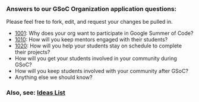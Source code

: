### Answers to our GSoC Organization application questions:

Please feel free to fork, edit, and request your changes be pulled in.

* [1001][1]: Why does your org want to participate in Google Summer of Code?
* [1010][2]: How will you keep mentors engaged with their students?
* [1020][3]: How will you help your students stay on schedule to complete their projects?
* How will you get your students involved in your community during GSoC?
* How will you keep students involved with your community after GSoC?
* Anything else we should know?


[1]: https://github.com/celluloid/culture/blob/master/GSoC/1001-why_we_will_participate.md
[2]: https://github.com/celluloid/culture/blob/master/GSoC/1010-how_mentors_stay_engaged.md
[3]: https://github.com/celluloid/culture/blob/master/GSoC/1020-keeping_students_on_schedule.md


### Also, see: [Ideas List](https://github.com/celluloid/culture/blob/master/GSoC/IDEAS.md)
